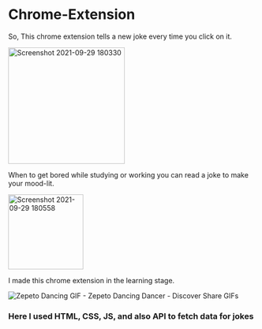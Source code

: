 # Chrome-Extension
So, This chrome extension tells a new joke every time you click on it.

<img width="236" alt="Screenshot 2021-09-29 180330" src="https://user-images.githubusercontent.com/78341083/135269472-840a57fc-984d-47c2-b40e-008e48387ecc.png">


When to get bored while studying or working you can read a joke to make your mood-lit.

<img width="152" alt="Screenshot 2021-09-29 180558" src="https://user-images.githubusercontent.com/78341083/135269516-d1100cca-0282-49fa-92d3-06d453702829.png">


I made this chrome extension in the learning stage.

![Zepeto Dancing GIF - Zepeto Dancing Dancer - Discover   Share GIFs](https://user-images.githubusercontent.com/78341083/135270707-bfb1aa98-28c5-470b-b79f-18b09cad9ef2.gif)


### Here I used HTML, CSS, JS, and also API to fetch data for jokes
